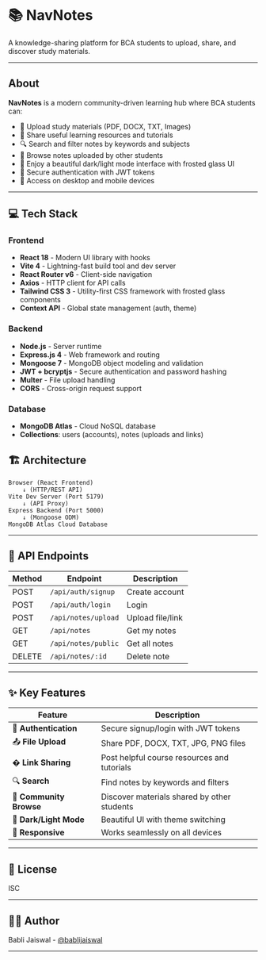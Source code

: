 # 📚 NavNotes

A knowledge-sharing platform for BCA students to upload, share, and discover study materials.

---

## About

**NavNotes** is a modern community-driven learning hub where BCA students can:
- 📝 Upload study materials (PDF, DOCX, TXT, Images)
- 🔗 Share useful learning resources and tutorials
- 🔍 Search and filter notes by keywords and subjects
- 👥 Browse notes uploaded by other students
- 🎨 Enjoy a beautiful dark/light mode interface with frosted glass UI
- 🔐 Secure authentication with JWT tokens
- 📱 Access on desktop and mobile devices

---

## 💻 Tech Stack

### **Frontend**
- **React 18** - Modern UI library with hooks
- **Vite 4** - Lightning-fast build tool and dev server
- **React Router v6** - Client-side navigation
- **Axios** - HTTP client for API calls
- **Tailwind CSS 3** - Utility-first CSS framework with frosted glass components
- **Context API** - Global state management (auth, theme)

### **Backend**
- **Node.js** - Server runtime
- **Express.js 4** - Web framework and routing
- **Mongoose 7** - MongoDB object modeling and validation
- **JWT + bcryptjs** - Secure authentication and password hashing
- **Multer** - File upload handling
- **CORS** - Cross-origin request support

### **Database**
- **MongoDB Atlas** - Cloud NoSQL database
- **Collections**: users (accounts), notes (uploads and links)

## 🏗️ Architecture

```
Browser (React Frontend)
    ↓ (HTTP/REST API)
Vite Dev Server (Port 5179)
    ↓ (API Proxy)
Express Backend (Port 5000)
    ↓ (Mongoose ODM)
MongoDB Atlas Cloud Database
```

---

## 🔌 API Endpoints

| Method | Endpoint | Description |
|--------|----------|-------------|
| POST | `/api/auth/signup` | Create account |
| POST | `/api/auth/login` | Login |
| POST | `/api/notes/upload` | Upload file/link |
| GET | `/api/notes` | Get my notes |
| GET | `/api/notes/public` | Get all notes |
| DELETE | `/api/notes/:id` | Delete note |

---

## ✨ Key Features

| Feature | Description |
|---------|-------------|
| 🔐 **Authentication** | Secure signup/login with JWT tokens |
| 📤 **File Upload** | Share PDF, DOCX, TXT, JPG, PNG files |
| � **Link Sharing** | Post helpful course resources and tutorials |
| 🔍 **Search** | Find notes by keywords and filters |
| 👥 **Community Browse** | Discover materials shared by other students |
| 🎨 **Dark/Light Mode** | Beautiful UI with theme switching |
| 📱 **Responsive** | Works seamlessly on all devices |

---

## 📄 License

ISC

---

## 👨‍💻 Author

Babli Jaiswal - [@bablijaiswal](https://github.com/bablijaiswal)

---

